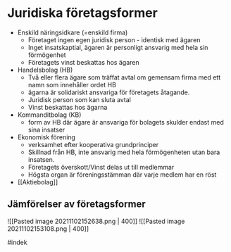# Juridiska företagsformer
- Enskild näringsidkare (=enskild firma)
	- Företaget ingen egen juridisk person - identisk med ägaren
	- Inget insatskaptial, ägaren är personligt ansvarig med hela sin förmögenhet
	- Företagets vinst beskattas hos ägaren
- Handelsbolag (HB)
	- Två eller flera ägare som träffat avtal om gemensam firma med ett namn som innehåller ordet HB
	- ägarna är solidariskt ansvariga för företagets åtagande.
	- Juridisk person som kan sluta avtal
	- Vinst beskattas hos ägarna
- Kommanditbolag (KB)
	- form av HB där ägare är ansvariga för bolagets skulder endast med sina insatser
- Ekonomisk förening
	- verksamhet efter kooperativa grundprinciper
	- Skillnad från HB, inte ansvarig med hela förmögenheten utan bara insatsen.
	- Företagets överskott/Vinst delas ut till medlemmar
	- Högsta organ är föreningsstämman där varje medlem har en röst
- [[Aktiebolag]]

## Jämförelser av företagsformer
![[Pasted image 20211102152638.png | 400]]
![[Pasted image 20211102153108.png | 400]]

#indek 